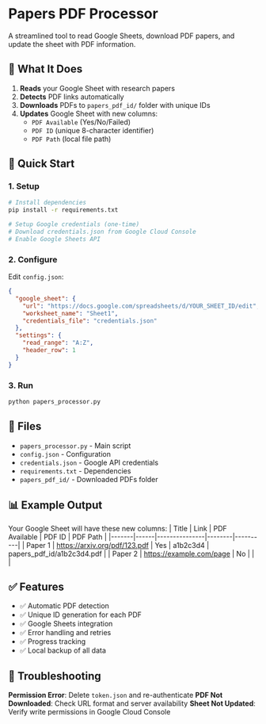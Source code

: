 # Papers PDF Processor

A streamlined tool to read Google Sheets, download PDF papers, and update the sheet with PDF information.

## 🎯 What It Does

1. **Reads** your Google Sheet with research papers
2. **Detects** PDF links automatically  
3. **Downloads** PDFs to `papers_pdf_id/` folder with unique IDs
4. **Updates** Google Sheet with new columns:
   - `PDF Available` (Yes/No/Failed)
   - `PDF ID` (unique 8-character identifier)
   - `PDF Path` (local file path)

## 🚀 Quick Start

### 1. Setup
```bash
# Install dependencies
pip install -r requirements.txt

# Setup Google credentials (one-time)
# Download credentials.json from Google Cloud Console
# Enable Google Sheets API
```

### 2. Configure
Edit `config.json`:
```json
{
  "google_sheet": {
    "url": "https://docs.google.com/spreadsheets/d/YOUR_SHEET_ID/edit",
    "worksheet_name": "Sheet1",
    "credentials_file": "credentials.json"
  },
  "settings": {
    "read_range": "A:Z",
    "header_row": 1
  }
}
```

### 3. Run
```bash
python papers_processor.py
```

## 📁 Files

- `papers_processor.py` - Main script
- `config.json` - Configuration
- `credentials.json` - Google API credentials
- `requirements.txt` - Dependencies
- `papers_pdf_id/` - Downloaded PDFs folder

## 📊 Example Output

Your Google Sheet will have these new columns:
| Title | Link | PDF Available | PDF ID | PDF Path |
|-------|------|---------------|--------|----------|
| Paper 1 | https://arxiv.org/pdf/123.pdf | Yes | a1b2c3d4 | papers_pdf_id/a1b2c3d4.pdf |
| Paper 2 | https://example.com/page | No | | |

## ✅ Features

- ✅ Automatic PDF detection
- ✅ Unique ID generation for each PDF
- ✅ Google Sheets integration
- ✅ Error handling and retries
- ✅ Progress tracking
- ✅ Local backup of all data

## 🔧 Troubleshooting

**Permission Error**: Delete `token.json` and re-authenticate
**PDF Not Downloaded**: Check URL format and server availability
**Sheet Not Updated**: Verify write permissions in Google Cloud Console
